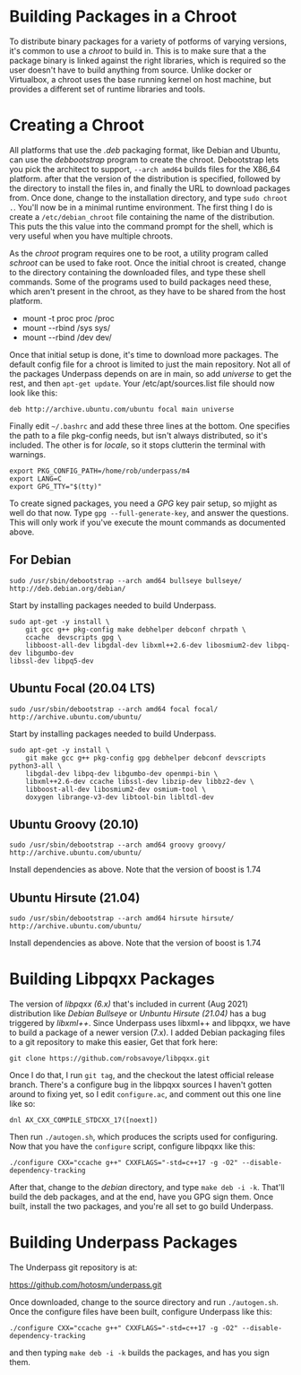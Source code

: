 # Building Packages  in a Chroot

To distribute binary packages for a variety of potforms of varying
versions, it's common to use a *chroot* to build in. This is to make
sure that a the package binary is linked against the right libraries,
which is required so the user doesn't have to build anything from
source. Unlike docker or Virtualbox, a chroot uses the base running
kernel on host machine, but provides a different set of runtime
libraries and tools.

# Creating a Chroot

All platforms that use the *.deb* packaging format, like Debian and
Ubuntu, can use the *debbootstrap* program to create the
chroot. Debootstrap lets you pick the architect to support,
`--arch amd64` builds files for the X86_64 platform. after that the
version of the distribution is specified, followed by the directory to
install the files in, and finally the URL to download packages
from. Once done, change to the installation directory, and type `sudo
chroot .`. You'll now be in a minimal runtime environment. The first
thing I do is create a `/etc/debian_chroot` file containing the name
of the distribution. This puts the this value into the command prompt
for the shell, which is very useful when you have multiple chroots.

As the *chroot* program requires one to be root, a utility program
called *schroot* can be used to fake root. Once the initial chroot is
created, change to the directory containing the downloaded files, and
type these shell commands. Some of the programs used to build packages
need these, which aren't present in the chroot, as they have to be
shared from the host platform.

- mount -t proc proc /proc
- mount --rbind /sys sys/
- mount --rbind /dev dev/

Once that initial setup is done, it's time to download more
packages. The default config file for a chroot is limited to just the
main repository. Not all of the packages Underpass depends on are in
main, so add *universe* to get the rest, and then `apt-get
update`. Your /etc/apt/sources.list file should now look like this:

```
deb http://archive.ubuntu.com/ubuntu focal main universe
```

Finally edit  `~/.bashrc` and add these three lines at the bottom. One
specifies the path to a file pkg-config needs, but isn't always
distributed, so it's included. The other is for *locale*, so it stops
clutterin the terminal with warnings.

```
export PKG_CONFIG_PATH=/home/rob/underpass/m4
export LANG=C
export GPG_TTY="$(tty)"
```

To create signed packages, you need a *GPG* key pair setup, so mjight
as well do that now. Type `gpg --full-generate-key`, and answer the
questions. This will only work if you've execute the mount commands as
documented above. 

## For Debian

```
sudo /usr/sbin/debootstrap --arch amd64 bullseye bullseye/ http://deb.debian.org/debian/
```

Start by installing packages needed to build Underpass.

```
sudo apt-get -y install \
    git gcc g++ pkg-config make debhelper debconf chrpath \
    ccache  devscripts gpg \
    libboost-all-dev libgdal-dev libxml++2.6-dev libosmium2-dev libpq-dev libgumbo-dev
libssl-dev libpq5-dev
```

## Ubuntu Focal (20.04 LTS)

```
sudo /usr/sbin/debootstrap --arch amd64 focal focal/ http://archive.ubuntu.com/ubuntu/
```

Start by installing packages needed to build Underpass.

```
sudo apt-get -y install \
    git make gcc g++ pkg-config gpg debhelper debconf devscripts python3-all \
    libgdal-dev libpq-dev libgumbo-dev openmpi-bin \
    libxml++2.6-dev ccache libssl-dev libzip-dev libbz2-dev \
    libboost-all-dev libosmium2-dev osmium-tool \
    doxygen librange-v3-dev libtool-bin libltdl-dev  

```

## Ubuntu Groovy (20.10)

```
sudo /usr/sbin/debootstrap --arch amd64 groovy groovy/ http://archive.ubuntu.com/ubuntu/
```

Install dependencies as above. Note that the version of boost is 1.74

## Ubuntu Hirsute (21.04)

```
sudo /usr/sbin/debootstrap --arch amd64 hirsute hirsute/ http://archive.ubuntu.com/ubuntu/
```

Install dependencies as above. Note that the version of boost is 1.74

# Building Libpqxx Packages

The version of *libpqxx (6.x)* that's included in current (Aug 2021)
distribution like *Debian Bullseye* or *Unbuntu Hirsute (21.04)* has a bug triggered
by *libxml++*. Since Underpass uses libxml++ and libpqxx, we have to
build a package of a newer version (7.x). I added Debian packaging
files to a git repository to make this easier, Get that fork here:

```
git clone https://github.com/robsavoye/libpqxx.git
```

Once I do that, I run `git tag`, and the checkout the latest official
release branch. There's a configure bug in the libpqxx sources I
haven't gotten around to fixing yet, so I edit `configure.ac`, and
comment out this one line like so:

```
dnl AX_CXX_COMPILE_STDCXX_17([noext])
```

Then run `./autogen.sh`, which produces the scripts used for
configuring. Now that you have the `configure` script, configure
libpqxx like this:

```
./configure CXX="ccache g++" CXXFLAGS="-std=c++17 -g -O2" --disable-dependency-tracking
```

After that, change to the *debian* directory, and type `make deb -i
-k`. That'll build the deb packages, and at the end, have you GPG sign
them. Once built, install the two packages, and you're all set to go
build Underpass.

# Building Underpass Packages

The Underpass git repository is at:

https://github.com/hotosm/underpass.git

Once downloaded, change to the source directory and run
`./autogen.sh`. Once the configure files have been built, configure
Underpass like this:

```
./configure CXX="ccache g++" CXXFLAGS="-std=c++17 -g -O2" --disable-dependency-tracking
```

and then typing `make deb -i -k` builds the packages, and has you sign them.
